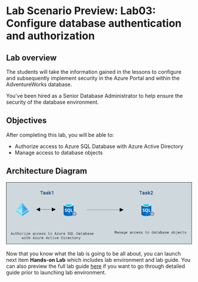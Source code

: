 # Lab Scenario Preview: Lab03: Configure database authentication and authorization

## Lab overview

The students will take the information gained in the lessons to configure and subsequently implement security in the Azure Portal and within the AdventureWorks database.

You've been hired as a Senior Database Administrator to help ensure the security of the database environment.

## Objectives

After completing this lab, you will be able to:

- Authorize access to Azure SQL Database with Azure Active Directory
- Manage access to database objects

## Architecture Diagram

![](../images/preview03.png)

Now that you know what the lab is going to be all about, you can launch next item **Hands-on Lab** which includes lab environment and lab guide. You can also preview the full lab guide [here](https://experience.cloudlabs.ai/#/labguidepreview/7ee8c2a0-31c1-4350-95c5-96c387f2eb99) if you want to go through detailed guide prior to launching lab environment.  